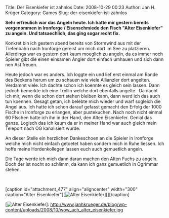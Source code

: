 Title: Der Eisenkiefer ist zahnlos
Date: 2008-10-29 00:23
Author: Jan H. Krüger
Category: Games
Slug: der-eisenkiefer-ist-zahnlos

**Sehr erfreulich war das Angeln heute. Ich hatte mir gestern bereits
vorgenommen in Ironforge / Eisenschmiede den Fisch "Alter Eisenkiefer"
zu angeln. Und tatsaechlich, das ging sogar recht fix.**  
  
Konkret bin ich gestern abend bereits von Stormwind aus mit der
Tiefenbahn nach Ironforge gereist um mich dort im See zu platzieren.
Allerdings war es gestern dort kaum moeglich zu angeln, da es immer noch
Spieler gibt die einen einsamen Angler dort einfach umhauen und sich
dann nen Ast freuen.  
  
Heute jedoch war es anders. Ich loggte ein und lief erst einmal am Rande
des Beckens herum um zu schauen wie viele Allianzler dort angelten.
Verdammt viele. Ich dachte schon ich koennte es gleich sein lassen. Dann
jedoch bemerkte ich eine Trollin welche dort ebenfalls angelte.  Da
dacht ich mir, wenn die schon dort stehen bleiben kann, dann werd ich
das auch tun koennen. Gesagt getan, ich belebte mich wieder und warf
sogleich die Angel aus. Ich hatte ich schon darauf gefasst gemacht den
Erfolg der 1000 Fische in Ironforge zu erlangen, aber pustekuchen. Nach
noch nicht einmal 60 FIschen hatte ich ihn in der Hand, den Alten
Eisenkiefer. Genial das ganze. Logisch das ich kaum da er in meiner Hand
war auch gleich mein Teleport nach OG kanalisiert wurde.  
  
An dieser Stelle ein herzlichen Dankeschoen an die Spieler in Ironforge
welche mich nicht einfach getoetet haben sondern mich in Ruhe liessen.
Ich hoffe meine Hordenkollegen lassen euch auch gemuetlich angeln.  
  
Die Tage werde ich mich dann daran machen den Alten Fuchs zu angeln.
Doch der ist nocht so schlimm, da kann ich ganz gemuetlich in Ogrimmar
stehen.  
  
   
  
[caption id="attachment\_477" align="aligncenter" width="300"
caption="Alter Eisenkiefer"][![Alter Eisenkiefer][]][][/caption]

  [Alter Eisenkiefer]: http://www.janhkrueger.de/blog/wp-content/uploads/2008/10/wow_ach_alter_eisenkiefer-300x52.jpg
    "wow_ach_alter_eisenkiefer"
  [![Alter Eisenkiefer][]]: http://www.janhkrueger.de/blog/wp-content/uploads/2008/10/wow_ach_alter_eisenkiefer.jpg

